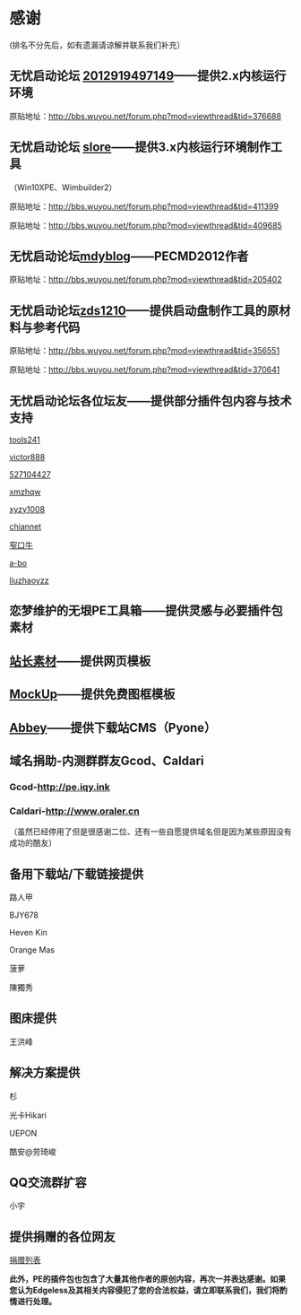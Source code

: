 # 感谢
(排名不分先后，如有遗漏请谅解并联系我们补充）




## 无忧启动论坛 [2012919497149](http://bbs.wuyou.net/home.php?mod=space&uid=441504)——提供2.x内核运行环境
原贴地址：http://bbs.wuyou.net/forum.php?mod=viewthread&tid=376688


## 无忧启动论坛 [slore](http://bbs.wuyou.net/home.php?mod=space&uid=166812)——提供3.x内核运行环境制作工具

（Win10XPE、Wimbuilder2）

原贴地址：http://bbs.wuyou.net/forum.php?mod=viewthread&tid=411399

原贴地址：http://bbs.wuyou.net/forum.php?mod=viewthread&tid=409685



## 无忧启动论坛[mdyblog](http://bbs.wuyou.net/home.php?mod=space&uid=436204)——PECMD2012作者
原贴地址：http://bbs.wuyou.net/forum.php?mod=viewthread&tid=205402


## 无忧启动论坛[zds1210](http://bbs.wuyou.net/home.php?mod=space&uid=216376)——提供启动盘制作工具的原材料与参考代码
原贴地址：http://bbs.wuyou.net/forum.php?mod=viewthread&tid=356551

原贴地址：http://bbs.wuyou.net/forum.php?mod=viewthread&tid=370641


## 无忧启动论坛各位坛友——提供部分插件包内容与技术支持



 [tools241](http://bbs.wuyou.net/home.php?mod=space&uid=581308 "tools241")

[victor888](http://bbs.wuyou.net/home.php?mod=space&uid=131142)

[527104427](http://bbs.wuyou.net/home.php?mod=space&uid=378114)

[xmzhqw](http://bbs.wuyou.net/home.php?mod=space&uid=43705)

[xyzy1008](http://bbs.wuyou.net/home.php?mod=space&uid=564848)

[chiannet](http://bbs.wuyou.net/home.php?mod=space&uid=282390)

[窄口牛](http://bbs.wuyou.net/home.php?mod=space&uid=247606)

[a-bo](http://bbs.wuyou.net/home.php?mod=space&uid=208022)

[liuzhaoyzz](http://wuyou.net/home.php?mod=space&uid=298214)




## 恋梦维护的无垠PE工具箱——提供灵感与必要插件包素材



## [站长素材](http://sc.chinaz.com/)——提供网页模板




## [MockUp](https://mockup.photos/)——提供免费图框模板



  


## [Abbey](https://www.abbeyok.com)——提供下载站CMS（Pyone）



## 域名捐助-内测群群友Gcod、Caldari

###  Gcod-http://pe.iqy.ink

###  Caldari-http://www.oraler.cn


 （虽然已经停用了但是很感谢二位、还有一些自愿提供域名但是因为某些原因没有成功的酷友）


##  备用下载站/下载链接提供

 路人甲

 BJY678

 Heven Kin

Orange Mas

菠萝

陳獨秀


##  图床提供

王洪峰



##  解决方案提供
 杉

 光卡Hikari

 UEPON

 酷安@劳琦峻


##  QQ交流群扩容
 小宇



##  提供捐赠的各位网友
 [捐赠列表](捐赠感谢列表.md)


**此外，PE的插件包也包含了大量其他作者的原创内容，再次一并表达感谢。如果您认为Edgeless及其相关内容侵犯了您的合法权益，请立即联系我们，我们将酌情进行处理。**